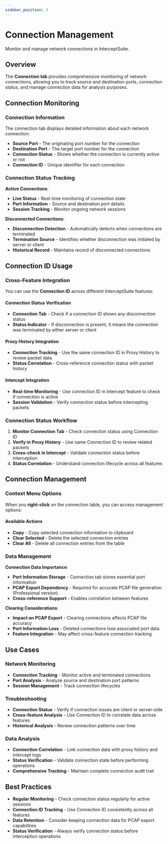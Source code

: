 ```yaml
---
sidebar_position: 3
---
```


# Connection Management

Monitor and manage network connections in InterceptSuite.

## Overview

The **Connection tab** provides comprehensive monitoring of network connections, allowing you to track source and destination ports, connection status, and manage connection data for analysis purposes.

## Connection Monitoring

### Connection Information

The connection tab displays detailed information about each network connection:

- **Source Port** - The originating port number for the connection
- **Destination Port** - The target port number for the connection
- **Connection Status** - Shows whether the connection is currently active or not
- **Connection ID** - Unique identifier for each connection

### Connection Status Tracking

**Active Connections**:
- **Live Status** - Real-time monitoring of connection state
- **Port Information** - Source and destination port details
- **Session Tracking** - Monitor ongoing network sessions

**Disconnected Connections**:
- **Disconnection Detection** - Automatically detects when connections are terminated
- **Termination Source** - Identifies whether disconnection was initiated by server or client
- **Historical Record** - Maintains record of disconnected connections

## Connection ID Usage

### Cross-Feature Integration

You can use the **Connection ID** across different InterceptSuite features:

#### Connection Status Verification
- **Connection Tab** - Check if a connection ID shows any disconnection status
- **Status Indicator** - If disconnection is present, it means the connection was terminated by either server or client

#### Proxy History Integration
- **Connection Tracking** - Use the same connection ID in Proxy History to review packet data
- **Status Correlation** - Cross-reference connection status with packet history

#### Intercept Integration
- **Real-time Monitoring** - Use connection ID in Intercept feature to check if connection is active
- **Session Validation** - Verify connection status before intercepting packets

### Connection Status Workflow

1. **Monitor Connection Tab** - Check connection status using Connection ID
2. **Verify in Proxy History** - Use same Connection ID to review related packets
3. **Cross-check in Intercept** - Validate connection status before interception
4. **Status Correlation** - Understand connection lifecycle across all features

## Connection Management

### Context Menu Options

When you **right-click** on the connection table, you can access management options:

#### Available Actions
- **Copy** - Copy selected connection information to clipboard
- **Clear Selected** - Delete the selected connection entries
- **Clear All** - Delete all connection entries from the table

### Data Management

**Connection Data Importance**:
- **Port Information Storage** - Connection tab stores essential port information
- **PCAP Export Dependency** - Required for accurate PCAP file generation (Professional version)
- **Cross-reference Support** - Enables correlation between features

**Clearing Considerations**:
- **Impact on PCAP Export** - Clearing connections affects PCAP file accuracy
- **Port Information Loss** - Deleted connections lose associated port data
- **Feature Integration** - May affect cross-feature connection tracking

## Use Cases

### Network Monitoring
- **Connection Tracking** - Monitor active and terminated connections
- **Port Analysis** - Analyze source and destination port patterns
- **Session Management** - Track connection lifecycles

### Troubleshooting
- **Connection Status** - Verify if connection issues are client or server-side
- **Cross-feature Analysis** - Use Connection ID to correlate data across features
- **Historical Analysis** - Review connection patterns over time

### Data Analysis
- **Connection Correlation** - Link connection data with proxy history and intercept logs
- **Status Verification** - Validate connection state before performing operations
- **Comprehensive Tracking** - Maintain complete connection audit trail

## Best Practices

- **Regular Monitoring** - Check connection status regularly for active sessions
- **Connection ID Tracking** - Use Connection ID consistently across all features
- **Data Retention** - Consider keeping connection data for PCAP export capabilities
- **Status Verification** - Always verify connection status before interception operations
